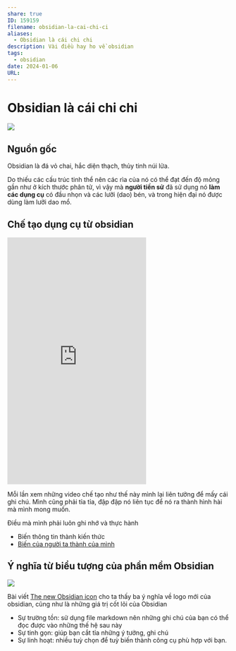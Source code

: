 ```yaml
---
share: true
ID: 159159
filename: obsidian-la-cai-chi-ci
aliases:
  - Obsidian là cái chi chi
description: Vài điều hay ho về obsidian
tags:
  - obsidian
date: 2024-01-06
URL: 
---
```


# Obsidian là cái chi chi

![](https://i.imgur.com/80CmsCr.png)

## Nguồn gốc

Obsidian là đá vỏ chai, hắc diện thạch, thủy tinh núi lửa.

Do thiếu các cấu trúc tinh thể nên các rìa của nó có thể đạt đến độ mỏng gần như ở kích thước phân tử, vì vậy mà **người tiền sử** đã sử dụng nó **làm các dụng cụ** có đầu nhọn và các lưỡi (dao) bén, và trong hiện đại nó được dùng làm lưỡi dao mổ.

## Chế tạo dụng cụ từ obsidian

<iframe width="315" height="560"
src="https://www.youtube.com/embed/eQaBNEIE2Bw"
title="YouTube video player"
frameborder="0"
allow="accelerometer; autoplay; clipboard-write; encrypted-media; gyroscope; picture-in-picture; web-share"
allowfullscreen></iframe>

Mỗi lần xem những video chế tạo như thế này mình lại liên tưởng để mấy cái ghi chú. Mình cũng phải tỉa tỉa, đập đập nó liên tục để nó ra thành hình hài mà mình mong muốn.

Điều mà mình phải luôn ghi nhớ và thực hành

- Biến thông tin thành kiến thức
- [Biến của người ta thành của mình](./bay-nguoi-suu-tap.md#Làm%20thế%20nào%20để%20tránh%20nó)

## Ý nghĩa từ biểu tượng của phần mềm Obsidian

![](https://i.imgur.com/n7PMAOa.png)

Bài viết [The new Obsidian icon](https://obsidian.md/blog/new-obsidian-icon/) cho ta thấy ba ý nghĩa về logo mới của obsidian, cũng như là những giá trị cốt lõi của Obsidian

- Sự trường tồn: sử dụng file markdown nên những ghi chú của bạn có thể đọc được vào những thế hệ sau này
- Sự tinh gọn: giúp bạn cắt tỉa những ý tưởng, ghi chú
- Sự linh hoạt: nhiều tuỳ chọn để tuỳ biến thành công cụ phù hợp với bạn.